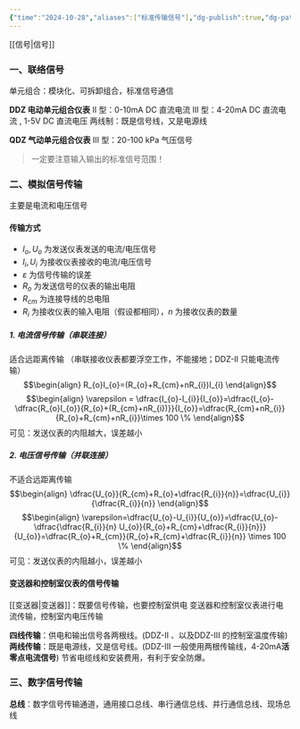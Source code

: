 ```yaml
---
{"time":"2024-10-28","aliases":["标准传输信号"],"dg-publish":true,"dg-path":"A4- 过程控制系统/调节器与执行器/联络信号及传输方式.md","permalink":"/A4- 过程控制系统/调节器与执行器/联络信号及传输方式/","dgPassFrontmatter":true,"noteIcon":"","created":"2024-10-28T15:37:57.923+08:00","updated":"2025-04-14T18:40:09.558+08:00"}
---
```



[[信号\|信号]]
### 一、联络信号
单元组合：模块化、可拆卸组合，标准信号通信

**DDZ 电动单元组合仪表**
II 型：0-10mA DC 直流电流
III 型：4-20mA DC 直流电流 ,  1-5V DC 直流电压
两线制：既是信号线，又是电源线

**QDZ 气动单元组合仪表**
III 型：20-100 kPa 气压信号

>一定要注意输入输出的标准信号范围！
### 二、模拟信号传输
主要是电流和电压信号
#### 传输方式
-  $I_o ,U_{o}$ 为发送仪表发送的电流/电压信号
- $I_i ,U_{i}$ 为接收仪表接收的电流/电压信号
-  $\varepsilon$ 为信号传输的误差
-  $R_{o}$ 为发送信号的仪表的输出电阻
-  $R_{cm}$ 为连接导线的总电阻
-  $R_{i}$ 为接收仪表的输入电阻（假设都相同），$n$ 为接收仪表的数量
##### 1. 电流信号传输（串联连接）
适合远距离传输
（串联接收仪表都要浮空工作，不能接地；DDZ-II  只能电流传输）
$$\begin{align}
R_{o}I_{o}=(R_{o}+R_{cm}+nR_{i})I_{i}
\end{align}$$
$$\begin{align}
\varepsilon = \dfrac{I_{o}-I_{i}}{I_{o}}=\dfrac{I_{o}- \dfrac{R_{o}I_{o}}{R_{o}+(R_{cm}+nR_{i})}}{I_{o}}=\dfrac{R_{cm}+nR_{i}}{R_{o}+R_{cm}+nR_{i}}\times 100 \%
\end{align}$$
可见：发送仪表的内阻越大，误差越小


##### 2. 电压信号传输（并联连接）
不适合远距离传输
$$\begin{align}
\dfrac{U_{o}}{R_{cm}+R_{o}+\dfrac{R_{i}}{n}}=\dfrac{U_{i}}{\dfrac{R_{i}}{n}}
\end{align}$$
$$\begin{align}
\varepsilon=\dfrac{U_{o}-U_{i}}{U_{o}}=\dfrac{U_{o}- \dfrac{\dfrac{R_{i}}{n} U_{o}}{R_{o}+R_{cm}+\dfrac{R_{i}}{n}}}{U_{o}}=\dfrac{R_{o}+R_{cm}}{R_{o}+R_{cm}+\dfrac{R_{i}}{n}} \times 100 \%
\end{align}$$
可见：发送仪表的内阻越小，误差越小


#### 变送器和控制室仪表的信号传输
[[变送器\|变送器]]：既要信号传输，也要控制室供电
变送器和控制室仪表进行电流传输，控制室内电压传输

**四线传输**：供电和输出信号各两根线。(DDZ-II  、以及DDZ-III 的控制室温度传输)
**两线传输**：既是电源线，又是信号线。(DDZ-III 一般使用两根传输线，4-20mA**活零点电流信号**)
节省电缆线和安装费用，有利于安全防爆。
### 三、数字信号传输
**总线**：数字信号传输通道，通用接口总线、串行通信总线、并行通信总线、现场总线


